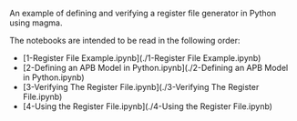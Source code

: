 An example of defining and verifying a register file generator in Python using
magma.

The notebooks are intended to be read in the following order:
* [1-Register File Example.ipynb](./1-Register File Example.ipynb)
* [2-Defining an APB Model in Python.ipynb](./2-Defining an APB Model in Python.ipynb)
* [3-Verifying The Register File.ipynb](./3-Verifying The Register File.ipynb)
* [4-Using the Register File.ipynb](./4-Using the Register File.ipynb)
